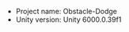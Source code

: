 <!-- UNITY CODE ASSIST INSTRUCTIONS START -->
- Project name: Obstacle-Dodge
- Unity version: Unity 6000.0.39f1
<!-- UNITY CODE ASSIST INSTRUCTIONS END -->